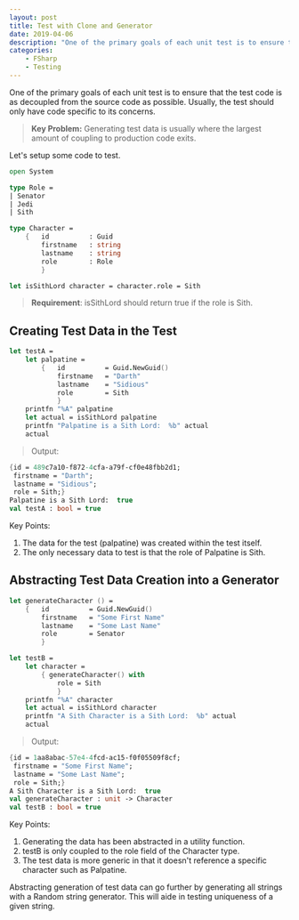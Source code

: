 ```yaml
---
layout: post
title: Test with Clone and Generator
date: 2019-04-06
description: "One of the primary goals of each unit test is to ensure that the test code is as decoupled from the source code as possible.  Usually, the test should only have code specific to its concerns.  "
categories:
    - FSharp
    - Testing
---
```


One of the primary goals of each unit test is to ensure that the test code is as decoupled from the source code as possible.  Usually, the test should only have code specific to its concerns.  

> **Key Problem:** Generating test data is usually where the largest amount of coupling to production code exits.

Let's setup some code to test.

```fsharp
open System

type Role =
| Senator
| Jedi
| Sith

type Character =
    {   id          : Guid
        firstname   : string
        lastname    : string
        role        : Role
        }

let isSithLord character = character.role = Sith
```


> **Requirement**:  isSithLord should return true if the role is Sith.

## Creating Test Data in the Test


```fsharp
let testA = 
    let palpatine =
        {   id          = Guid.NewGuid()
            firstname   = "Darth"
            lastname    = "Sidious"
            role        = Sith
            }
    printfn "%A" palpatine
    let actual = isSithLord palpatine
    printfn "Palpatine is a Sith Lord:  %b" actual
    actual
```


> Output:
```fsharp
{id = 489c7a10-f872-4cfa-a79f-cf0e48fbb2d1;
 firstname = "Darth";
 lastname = "Sidious";
 role = Sith;}
Palpatine is a Sith Lord:  true
val testA : bool = true
```

Key Points:

1. The data for the test (palpatine) was created within the test itself.  
2. The only necessary data to test is that the role of Palpatine is Sith.




## Abstracting Test Data Creation into a Generator



```fsharp
let generateCharacter () =
    {   id          = Guid.NewGuid()
        firstname   = "Some First Name"
        lastname    = "Some Last Name"
        role        = Senator
        }

let testB = 
    let character =
        { generateCharacter() with  
            role = Sith
            }
    printfn "%A" character
    let actual = isSithLord character
    printfn "A Sith Character is a Sith Lord:  %b" actual
    actual
```


> Output:
```fsharp
{id = 1aa8abac-57e4-4fcd-ac15-f0f05509f8cf;
 firstname = "Some First Name";
 lastname = "Some Last Name";
 role = Sith;}
A Sith Character is a Sith Lord:  true
val generateCharacter : unit -> Character
val testB : bool = true
```

Key Points:

1. Generating the data has been abstracted in a utility function.
2. testB is only coupled to the role field of the Character type.
3. The test data is more generic in that it doesn't reference a specific character such as Palpatine.

Abstracting generation of test data can go further by generating all strings with a Random string generator.  This will aide in testing uniqueness of a given string.


